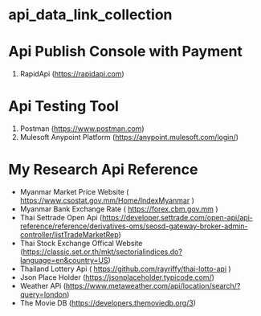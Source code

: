 # api_data_link_collection

# Api Publish Console with Payment
1. RapidApi (https://rapidapi.com)

# Api Testing Tool
1. Postman (https://www.postman.com)
2. Mulesoft Anypoint Platform (https://anypoint.mulesoft.com/login/)



# My Research Api Reference
- Myanmar Market Price Website ( https://www.csostat.gov.mm/Home/IndexMyanmar )
- Myanmar Bank Exchange Rate ( https://forex.cbm.gov.mm )
- Thai Settrade Open Api (https://developer.settrade.com/open-api/api-reference/reference/derivatives-oms/seosd-gateway-broker-admin-controller/listTradeMarketRep)
- Thai Stock Exchange Offical Website (https://classic.set.or.th/mkt/sectorialindices.do?language=en&country=US)
- Thailand Lottery Api ( https://github.com/rayriffy/thai-lotto-api )
- Json Place Holder (https://jsonplaceholder.typicode.com/)
- Weather APi (https://www.metaweather.com/api/location/search/?query=london)
- The Movie DB (https://developers.themoviedb.org/3)
